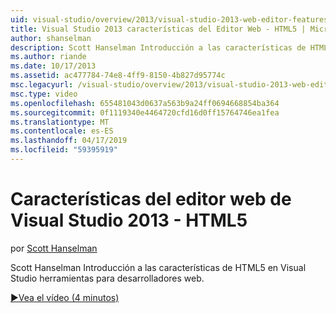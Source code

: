 ```yaml
---
uid: visual-studio/overview/2013/visual-studio-2013-web-editor-features-html5
title: Visual Studio 2013 características del Editor Web - HTML5 | Microsoft Docs
author: shanselman
description: Scott Hanselman Introducción a las características de HTML5 en Visual Studio herramientas para desarrolladores web.
ms.author: riande
ms.date: 10/17/2013
ms.assetid: ac477784-74e8-4ff9-8150-4b827d95774c
msc.legacyurl: /visual-studio/overview/2013/visual-studio-2013-web-editor-features-html5
msc.type: video
ms.openlocfilehash: 655481043d0637a563b9a24ff0694668854ba364
ms.sourcegitcommit: 0f1119340e4464720cfd16d0ff15764746ea1fea
ms.translationtype: MT
ms.contentlocale: es-ES
ms.lasthandoff: 04/17/2019
ms.locfileid: "59395919"
---
```

# <a name="visual-studio-2013-web-editor-features---html5"></a>Características del editor web de Visual Studio 2013 - HTML5

por [Scott Hanselman](https://github.com/shanselman)

Scott Hanselman Introducción a las características de HTML5 en Visual Studio herramientas para desarrolladores web.

[&#9654;Vea el vídeo (4 minutos)](https://channel9.msdn.com/Blogs/ASP-NET-Site-Videos/visual-studio-2013-web-editor-features-html5)
